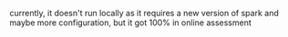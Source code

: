 currently, it doesn't run locally as it requires a new version of spark and maybe more configuration, but it got 100% in
online assessment